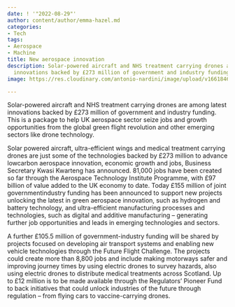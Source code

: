 ```yaml
---
date: ! '"2022-08-29"'
author: content/author/emma-hazel.md
categories:
- Tech
tags:
- Aerospace
- Machine
title: New aerospace innovation
description: Solar-powered aircraft and NHS treatment carrying drones are among latest
  innovations backed by £273 million of government and industry funding.
image: https://res.cloudinary.com/antonio-nardini/image/upload/v1661846423/aerospace-innovation-pt_tq9p7n.jpg

---
```

Solar-powered aircraft and NHS treatment carrying drones are among latest innovations backed by £273 million of government and industry funding. This is a package to help UK aerospace sector seize jobs and growth opportunities from the global green flight revolution and other emerging sectors like drone technology.

Solar powered aircraft, ultra-efficient wings and medical treatment carrying drones are just some of the technologies backed by £273 million to advance lowcarbon aerospace innovation, economic growth and jobs, Business Secretary Kwasi Kwarteng has announced. 81,000 jobs have been created so far through the Aerospace Technology Institute Programme, with £97 billion of value added to the UK economy to date. Today £155 million of joint governmentindustry funding has been announced to support new projects unlocking the latest in green aerospace innovation, such as hydrogen and battery technology, and ultra-efficient manufacturing processes and technologies, such as digital and additive manufacturing – generating further job opportunities and leads in emerging technologies and sectors.

A further £105.5 million of government-industry funding will be shared by projects focused on developing air transport systems and enabling new vehicle technologies through the Future Flight Challenge. The projects could create more than 8,800 jobs and include making motorways safer and improving journey times by using electric drones to survey hazards, also using electric drones to distribute medical treatments across Scotland. Up to £12 million is to be made available through the Regulators’ Pioneer Fund to back initiatives that could unlock industries of the future through regulation – from flying cars to vaccine-carrying drones.